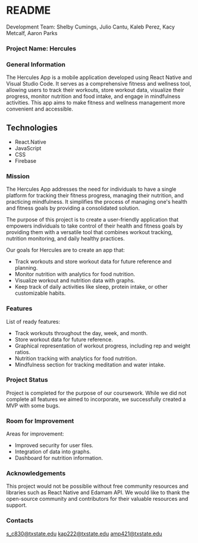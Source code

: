 # README #
Development Team: Shelby Cumings, Julio Cantu, Kaleb Perez, Kacy Metcalf, Aaron Parks

### Project Name: Hercules ###

### General Information ###
The Hercules App is a mobile application developed using React Native and Visual Studio Code. 
It serves as a comprehensive fitness and wellness tool, allowing users to track their workouts, store workout data, visualize their progress, 
monitor nutrition and food intake, and engage in mindfulness activities. This app aims to make fitness and wellness management more convenient and accessible.

## Technologies ##
* React.Native
* JavaScript
* CSS
* Firebase

### Mission ###
The Hercules App addresses the need for individuals to have a single platform for tracking their fitness progress, 
managing their nutrition, and practicing mindfulness. It simplifies the process of managing one's health and fitness goals by providing a consolidated solution.

The purpose of this project is to create a user-friendly application that empowers individuals to take control of their health and fitness goals by providing them with a versatile tool that combines workout tracking, nutrition monitoring, and daily healthy practices.

Our goals for Hercules are to create an app that:
- Track workouts and store workout data for future reference and planning.
- Monitor nutrition with analytics for food nutrition.
- Visualize workout and nutrition data with graphs.
- Keep track of daily activities like sleep, protein intake, or other customizable habits.

### Features ###
List of ready features:
- Track workouts throughout the day, week, and month.
- Store workout data for future reference.
- Graphical representation of workout progress, including rep and weight ratios.
- Nutrition tracking with analytics for food nutrition.
- Mindfulness section for tracking meditation and water intake.

### Project Status ###
Project is completed for the purpose of our coursework. While we did not complete all features we aimed to incorporate, we successfully created a MVP with some bugs.

### Room for Improvement ###
Areas for improvement:
- Improved security for user files.
- Integration of data into graphs.
- Dashboard for nutrition information.

### Acknowledgements ### 
This project would not be possiblie without free community resources and libraries such as React Native and Edamam API. We would like to thank the open-source community and contributors for their valuable resources and support.

### Contacts ###
s_c830@txstate.edu
kap222@txstate.edu
amp421@txstate.edu





